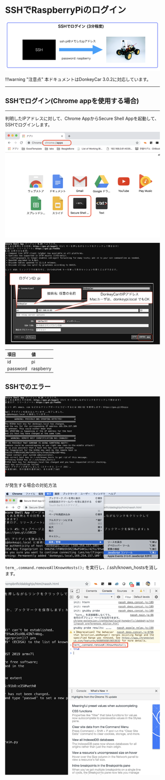 # SSHでRaspberryPiのログイン

![](./img/ssh000.png)

!!!warning "注意点"
	本ドキュメントはDonkeyCar 3.0.2に対応しています。

<hr>
	
## SSHでログイン(Chrome appを使用する場合)

<hr>


判明したIPアドレスに対して、Chrome AppからSecure Shell Appを起動して、SSHでログインします。

![](./img/ssh001.png)

![](./img/ssh002.png)

|項目|値|
|:--|:--|
|id|pi|
|password|raspberry|


## SSHでのエラー

![](./img/ssh_warning01.png)

が発生する場合の対処方法

![](./img/ssh_warning02.png)

`term_.command.removeAllKnownHosts();` を実行し、/.ssh/known_hostsを消します。

![](./img/ssh_warning03.png)

